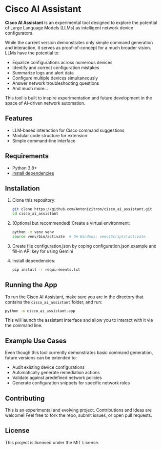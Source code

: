 # Cisco AI Assistant

**Cisco AI Assistant** is an experimental tool designed to explore the potential of Large Language Models (LLMs) as intelligent network device configurators.

While the current version demonstrates only simple command generation and interaction, it serves as proof-of-concept for a much broader vision. LLMs have the potential to:

- Equalize configurations across numerous devices
- Identify and correct configuration mistakes
- Summarize logs and alert data
- Configure multiple devices simultaneously
- Answer network troubleshooting questions
- And much more...

This tool is built to inspire experimentation and future development in the space of AI-driven network automation.

## Features

- LLM-based interaction for Cisco command suggestions
- Modular code structure for extension
- Simple command-line interface

## Requirements

- Python 3.8+
- [Install dependencies](#installation)

## Installation

1. Clone this repository:

    ```bash
    git clone https://github.com/Antonizitron/cisco_ai_assistant.git
    cd cisco_ai_assistant
    ```

2. (Optional but recommended) Create a virtual environment:

    ```bash
    python -m venv venv
    source venv/bin/activate  # On Windows: venv\Scripts\activate
    ```

3. Create file configuration.json by coping configuration.json.example and fill-in API key for using Gemini

4. Install dependencies:

    ```bash
    pip install -r requirements.txt
    ```

## Running the App

To run the Cisco AI Assistant, make sure you are in the directory that contains the `cisco_ai_assistant` folder, and run:

```bash
python -m cisco_ai_assistant.app
```

This will launch the assistant interface and allow you to interact with it via the command line.

## Example Use Cases

Even though this tool currently demonstrates basic command generation, future versions can be extended to:

- Audit existing device configurations
- Automatically generate remediation actions
- Validate against predefined network policies
- Generate configuration snippets for specific network roles

## Contributing
This is an experimental and evolving project. Contributions and ideas are welcome! Feel free to fork the repo, submit issues, or open pull requests.

## License
This project is licensed under the MIT License.

